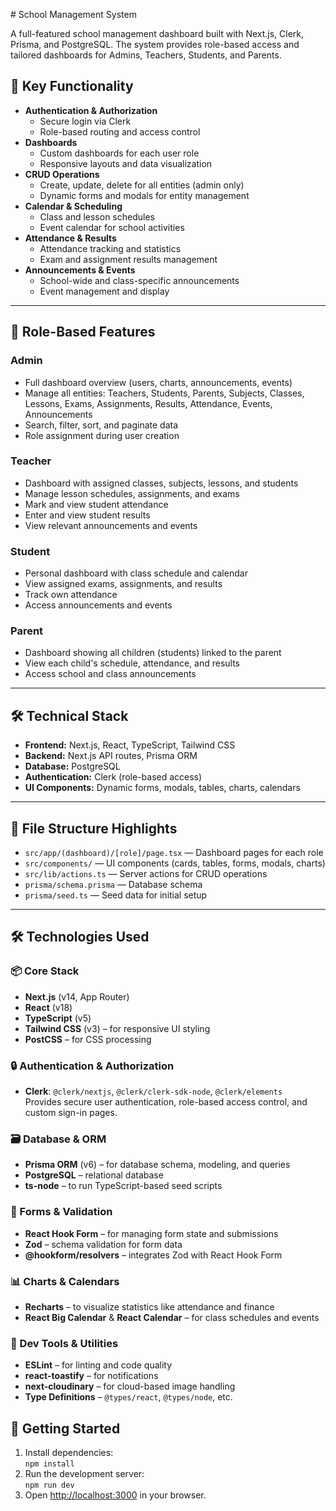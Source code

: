 

 # School Management System

A full-featured school management dashboard built with Next.js, Clerk, Prisma, and PostgreSQL. The system provides role-based access and tailored dashboards for Admins, Teachers, Students, and Parents.

## 🔑 Key Functionality

- **Authentication & Authorization**
  - Secure login via Clerk
  - Role-based routing and access control
- **Dashboards**
  - Custom dashboards for each user role
  - Responsive layouts and data visualization
- **CRUD Operations**
  - Create, update, delete for all entities (admin only)
  - Dynamic forms and modals for entity management
- **Calendar & Scheduling**
  - Class and lesson schedules
  - Event calendar for school activities
- **Attendance & Results**
  - Attendance tracking and statistics
  - Exam and assignment results management
- **Announcements & Events**
  - School-wide and class-specific announcements
  - Event management and display

---

## 👤 Role-Based Features

### **Admin**

- Full dashboard overview (users, charts, announcements, events)
- Manage all entities: Teachers, Students, Parents, Subjects, Classes, Lessons, Exams, Assignments, Results, Attendance, Events, Announcements
- Search, filter, sort, and paginate data
- Role assignment during user creation

### **Teacher**

- Dashboard with assigned classes, subjects, lessons, and students
- Manage lesson schedules, assignments, and exams
- Mark and view student attendance
- Enter and view student results
- View relevant announcements and events

### **Student**

- Personal dashboard with class schedule and calendar
- View assigned exams, assignments, and results
- Track own attendance
- Access announcements and events

### **Parent**

- Dashboard showing all children (students) linked to the parent
- View each child's schedule, attendance, and results
- Access school and class announcements

---

## 🛠️ Technical Stack

- **Frontend:** Next.js, React, TypeScript, Tailwind CSS
- **Backend:** Next.js API routes, Prisma ORM
- **Database:** PostgreSQL
- **Authentication:** Clerk (role-based access)
- **UI Components:** Dynamic forms, modals, tables, charts, calendars

---

## 📂 File Structure Highlights

- `src/app/(dashboard)/[role]/page.tsx` — Dashboard pages for each role
- `src/components/` — UI components (cards, tables, forms, modals, charts)
- `src/lib/actions.ts` — Server actions for CRUD operations
- `prisma/schema.prisma` — Database schema
- `prisma/seed.ts` — Seed data for initial setup

---

## 🛠️ Technologies Used

### 📦 Core Stack

- **Next.js** (v14, App Router)
- **React** (v18)
- **TypeScript** (v5)
- **Tailwind CSS** (v3) – for responsive UI styling
- **PostCSS** – for CSS processing

### 🔒 Authentication & Authorization

- **Clerk**: `@clerk/nextjs`, `@clerk/clerk-sdk-node`, `@clerk/elements`  
  Provides secure user authentication, role-based access control, and custom sign-in pages.

### 🗃️ Database & ORM

- **Prisma ORM** (v6) – for database schema, modeling, and queries
- **PostgreSQL** – relational database
- **ts-node** – to run TypeScript-based seed scripts

### 🧾 Forms & Validation

- **React Hook Form** – for managing form state and submissions
- **Zod** – schema validation for form data
- **@hookform/resolvers** – integrates Zod with React Hook Form

### 📊 Charts & Calendars

- **Recharts** – to visualize statistics like attendance and finance
- **React Big Calendar** & **React Calendar** – for class schedules and events

### 🔧 Dev Tools & Utilities

- **ESLint** – for linting and code quality
- **react-toastify** – for notifications
- **next-cloudinary** – for cloud-based image handling
- **Type Definitions** – `@types/react`, `@types/node`, etc.

## 📝 Getting Started

1. Install dependencies:  
   `npm install`
2. Run the development server:  
   `npm run dev`
3. Open [http://localhost:3000](http://localhost:3000) in your browser.

 

